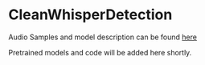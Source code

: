 # CleanWhisperDetection

Audio Samples and model description can be found [here](https://perezpoz.github.io/cwad/)

Pretrained models and code will be added here shortly.

